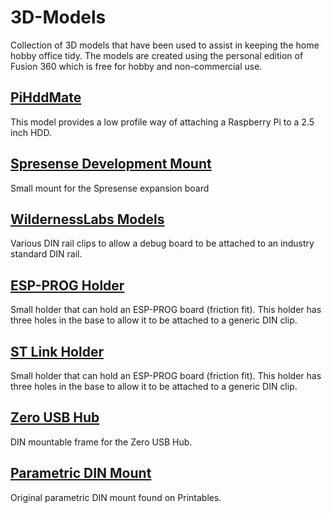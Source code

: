 # 3D-Models

Collection of 3D models that have been used to assist in keeping the home hobby office tidy.  The models are created using the personal edition of Fusion 360 which is free for hobby and non-commercial use.

## [PiHddMate](PiHddMate)

This model provides a low profile way of attaching a Raspberry Pi to a 2.5 inch HDD.

## [Spresense Development Mount](SpresenseDevelopmentMount)

Small mount for the Spresense expansion board

## [WildernessLabs Models](WildernessLabsBoardMounts/DIN%20Mounts)

Various DIN rail clips to allow a debug board to be attached to an industry standard DIN rail.

## [ESP-PROG Holder](ESP-Prog%20Holder)

Small holder that can hold an ESP-PROG board (friction fit).  This holder has three holes in the base to allow it to be attached to a generic DIN clip.

## [ST Link Holder](ST-LinkHolder)

Small holder that can hold an ESP-PROG board (friction fit).  This holder has three holes in the base to allow it to be attached to a generic DIN clip.

## [Zero USB Hub](ZeroUSBHubMount)

DIN mountable frame for the Zero USB Hub.

## [Parametric DIN Mount](ParametrricDINMount)

Original parametric DIN mount found on Printables.